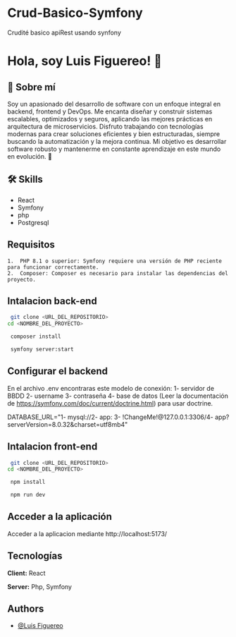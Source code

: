 # Crud-Basico-Symfony
Crudité basico apiRest usando synfony


# Hola, soy Luis Figuereo! 👋


## 🚀 Sobre mí

Soy un apasionado del desarrollo de software con un enfoque integral en backend, frontend y DevOps. Me encanta diseñar y construir sistemas escalables, optimizados y seguros, aplicando las mejores prácticas en arquitectura de microservicios. Disfruto trabajando con tecnologías modernas para crear soluciones eficientes y bien estructuradas, siempre buscando la automatización y la mejora continua. Mi objetivo es desarrollar software robusto y mantenerme en constante aprendizaje en este mundo en evolución. 🚀

## 🛠 Skills
* React
* Symfony
* php
* Postgresql

## Requisitos
	1.	PHP 8.1 o superior: Symfony requiere una versión de PHP reciente para funcionar correctamente.
	2.	Composer: Composer es necesario para instalar las dependencias del proyecto.

## Intalacion back-end

```bash
 git clone <URL_DEL_REPOSITORIO>
cd <NOMBRE_DEL_PROYECTO>
```
```bash
 composer install
```
```bash
 symfony server:start
```

## Configurar el backend
En el archivo .env encontraras este modelo de conexión:
1- servidor de BBDD 2- username 3- contraseña 4- base de datos (Leer la documentación de https://symfony.com/doc/current/doctrine.html) para usar doctrine.

DATABASE_URL="1- mysql://2- app: 3- !ChangeMe!@127.0.0.1:3306/4- app?serverVersion=8.0.32&charset=utf8mb4"


## Intalacion front-end

```bash
 git clone <URL_DEL_REPOSITORIO>
cd <NOMBRE_DEL_PROYECTO>
```
```bash
 npm install
```
```bash
 npm run dev
```


## Acceder a la aplicación

Acceder a la aplicacion mediante http://localhost:5173/
    
## Tecnologías

**Client:** React

**Server:** Php, Symfony

## Authors

- [@Luis Figuereo](https://www.github.com/luchan63)


